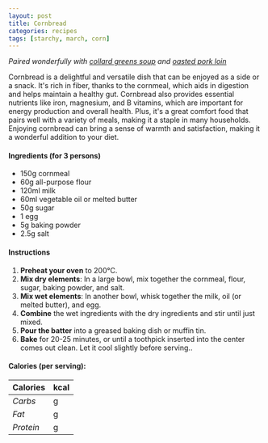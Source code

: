 ```yaml
---
layout: post
title: Cornbread
categories: recipes
tags: [starchy, march, corn]
---
```


*Paired wonderfully with <a href="/recipes/collard-greens-soup">collard greens soup</a> and <a href="/recipes/roasted-pork-loin">oasted pork loin</a>*

Cornbread is a delightful and versatile dish that can be enjoyed as a side or a snack. It's rich in fiber, thanks to the cornmeal, which aids in digestion and helps maintain a healthy gut. Cornbread also provides essential nutrients like iron, magnesium, and B vitamins, which are important for energy production and overall health. Plus, it's a great comfort food that pairs well with a variety of meals, making it a staple in many households. Enjoying cornbread can bring a sense of warmth and satisfaction, making it a wonderful addition to your diet.

#### Ingredients (for 3 persons)
- 150g cornmeal
- 60g all-purpose flour
- 120ml milk
- 60ml vegetable oil or melted butter
- 50g sugar
- 1 egg
- 5g baking powder
- 2.5g salt

#### Instructions

1. **Preheat your oven** to 200°C.
2. **Mix dry elements**:  In a large bowl, mix together the cornmeal, flour, sugar, baking powder, and salt.
3. **Mix wet elements**: In another bowl, whisk together the milk, oil (or melted butter), and egg.
4. **Combine** the wet ingredients with the dry ingredients and stir until just mixed.
5. **Pour the batter** into a greased baking dish or muffin tin.
6. **Bake** for 20-25 minutes, or until a toothpick inserted into the center comes out clean.
Let it cool slightly before serving..

#### Calories (per serving):

| **Calories** | kcal |
| ----------- | ----------- |
| *Carbs* | g |
| *Fat* | g |
| *Protein* | g |